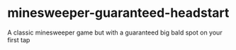 # minesweeper-guaranteed-headstart
 A classic minesweeper game but with a guaranteed big bald spot on your first tap
